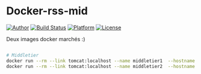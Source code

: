 # Docker-rss-mid

[![Author](https://img.shields.io/badge/author-@qfdk-blue.svg?style=flat)](http://qfdk.me/) 
[![Build Status](https://travis-ci.org/qfdk/docker-rss-tomcat.svg?branch=master)](https://travis-ci.org/qfdk/docker-rss-tomcat)
[![Platform](https://img.shields.io/badge/platform-Linux,%20BSD,%20OS%20X,%20Windows-green.svg?style=flat)](https://qfdk.me) 
[![License](https://img.shields.io/badge/license-New%20BSD-yellow.svg?style=flat)](LICENSE)

Deux images docker marchés :)


``` bash

# Middletier
docker run --rm --link tomcat:localhost --name middletier1  --hostname middletier1  qfdk/docker-rss:mid
docker run --rm --link tomcat:localhost --name middletier2  --hostname middletier2  qfdk/docker-rss:mid

```